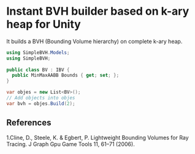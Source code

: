 # Instant BVH builder based on k-ary heap for Unity

It builds a BVH (Bounding Volume hierarchy) on complete k-ary heap.

```csharp
using SimpleBVH.Models;
using SimpleBVH;
    
public class BV : IBV {
  public MinMaxAABB Bounds { get; set; };
}

var objes = new List<BV>();
// Add objects into objes
var bvh = objes.Build(2);
```

## References
1.Cline, D., Steele, K. & Egbert, P. Lightweight Bounding Volumes for Ray Tracing. J Graph Gpu Game Tools 11, 61–71 (2006).
